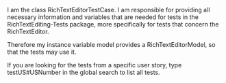 I am the class RichTextEditorTestCase. I am responsible for providing all necessary information and variables that are needed for tests in the RichTextEditing-Tests package, more specifically for tests that concern the RichTextEditor. 

Therefore my instance variable model provides a RichTextEditorModel, so that the tests may use it.

If you are looking for the tests from a specific user story, type testUS#USNumber in the global search to list all tests.
